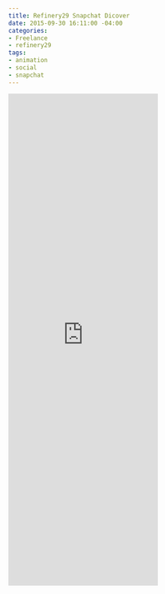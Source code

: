 ```yaml
---
title: Refinery29 Snapchat Dicover
date: 2015-09-30 16:11:00 -04:00
categories:
- Freelance
- refinery29
tags:
- animation
- social
- snapchat
---
```


<div class="video-vertical">
<iframe src="https://player.vimeo.com/video/253505192?"640" height="986" frameborder="0" webkitallowfullscreen mozallowfullscreen allowfullscreen></iframe>
</div>
